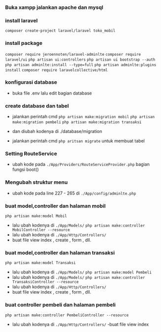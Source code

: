### Buka xampp jalankan apache dan mysql

### install laravel
`composer create-project laravel/laravel toko_mobil`
### install package
`composer require jeroennoten/laravel-adminlte`
`composer require laravel/ui`
`php artisan ui:controllers`
`php artisan ui bootstrap --auth`
`php artisan adminlte:install --type=full`
`php artisan adminlte:plugins install`
`composer require laravelcollective/html`

### konfigurasi database
- buka file .env lalu edit bagian database

### create database dan tabel
- jalankan perintah cmd
`php artisan make:migration mobil`
`php artisan make:migration pembeli`
`php artisan make:migration transaksi`

- dan diubah kodenya di ./database/migration
- jalankan perintah cmd `php aritsan migrate` untuk membuat tabel

### Setting RouteService
- ubah kode pada `./App/Providers/RouteServiceProvider.php` bagian fungsi boot()

### Mengubah struktur menu
- ubah kode pada line 227 - 265 di `./App/config/adminlte.php`

### buat model,controller dan halaman mobil

`php artisan make:model Mobil`
- lalu ubah kodenya di `./App/Models/`
`php artisan make:controller MobilController --resource`
- lalu ubah kodenya di `./App/Http/Controllers/`
- buat file view index , create , form , dll.

### buat model,controller dan halaman transaksi
`php artisan make:model Transaksi`
- lalu ubah kodenya di `./App/Models/`
`php artisan make:model Pembeli`
- lalu ubah kodenya di `./App/Models/`
`php artisan make:controller TransaksiController --resource`
- lalu ubah kodenya di `./App/Http/Controllers/`
- buat file view index , create , form , dll.

### buat controller pembeli dan halaman pembeli
`php artisan make:controller PembeliController --resource`
- lalu ubah kodenya di `./App/Http/Controllers/`
-buat file view index
